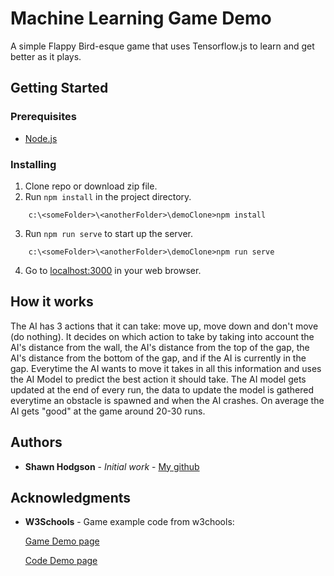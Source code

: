 # Machine Learning Game Demo

A simple Flappy Bird-esque game that uses Tensorflow.js to learn and get better as it plays.

## Getting Started

### Prerequisites

* [Node.js](https://nodejs.org/en/)

### Installing

1. Clone repo or download zip file.
2. Run `npm install` in the project directory.
```
    c:\<someFolder>\<anotherFolder>\demoClone>npm install
```
3. Run `npm run serve` to start up the server.
```
    c:\<someFolder>\<anotherFolder>\demoClone>npm run serve
```
4. Go to [localhost:3000](http://localhost:3000) in your web browser.

## How it works
 
The AI has 3 actions that it can take: move up, move down and don't move (do nothing). It decides on which action to take by taking into account the AI's distance from the wall, the AI's distance from the top of the gap, the AI's distance from the bottom of the gap, and if the AI is currently in the gap. Everytime the AI wants to move it takes in all this information and uses the AI Model to predict the best action it should take. The AI model gets updated at the end of every run, the data to update the model is gathered everytime an obstacle is spawned and when the AI crashes. On average the AI gets "good" at the game around 20-30 runs.

## Authors

* **Shawn Hodgson** - *Initial work* - [My github](https://github.com/ComposedLunatic)

## Acknowledgments

* **W3Schools** - Game example code from w3chools:

    [Game Demo page](https://www.w3schools.com/graphics/game_intro.asp)

    [Code Demo page](https://www.w3schools.com/graphics/tryit.asp?filename=trygame_default_gravity)

